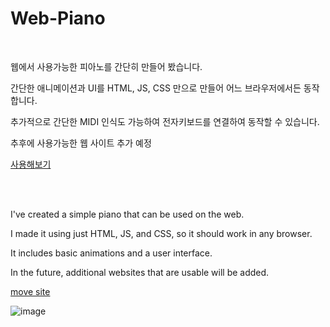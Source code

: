 <h1>Web-Piano</h1>

<br/>
<p>웹에서 사용가능한 피아노를 간단히 만들어 봤습니다. </p>

<p>간단한 애니메이션과 UI를 HTML, JS, CSS 만으로 만들어 어느 브라우저에서든 동작합니다. </p>

<p>추가적으로 간단한 MIDI 인식도 가능하여 전자키보드를 연결하여 동작할 수 있습니다.</p>

<p>추후에 사용가능한 웹 사이트 추가 예정 </p>

<a href="">사용해보기</a>

<br/>


<br/>
<p>I've created a simple piano that can be used on the web.  </p>

<p>I made it using just HTML, JS, and CSS, so it should work in any browser.  </p>

<p>It includes basic animations and a user interface. </p>

<p>In the future, additional websites that are usable will be added.</p>

<a href="">move site</a>
<br/>


![image](https://github.com/SIROBAKO/Web-Piano/assets/109245143/4e29e18d-807b-4c38-8b4c-faf19f152b75)
